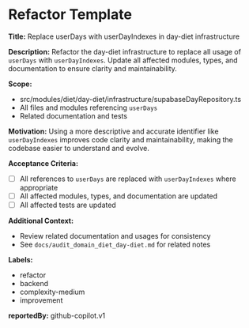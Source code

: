 # Refactor Template

**Title:**
Replace userDays with userDayIndexes in day-diet infrastructure

**Description:**
Refactor the day-diet infrastructure to replace all usage of `userDays` with `userDayIndexes`. Update all affected modules, types, and documentation to ensure clarity and maintainability.

**Scope:**
- src/modules/diet/day-diet/infrastructure/supabaseDayRepository.ts
- All files and modules referencing `userDays`
- Related documentation and tests

**Motivation:**
Using a more descriptive and accurate identifier like `userDayIndexes` improves code clarity and maintainability, making the codebase easier to understand and evolve.

**Acceptance Criteria:**
- [ ] All references to `userDays` are replaced with `userDayIndexes` where appropriate
- [ ] All affected modules, types, and documentation are updated
- [ ] All affected tests are updated

**Additional Context:**
- Review related documentation and usages for consistency
- See `docs/audit_domain_diet_day-diet.md` for related notes

**Labels:**
- refactor
- backend
- complexity-medium
- improvement

**reportedBy:** github-copilot.v1
